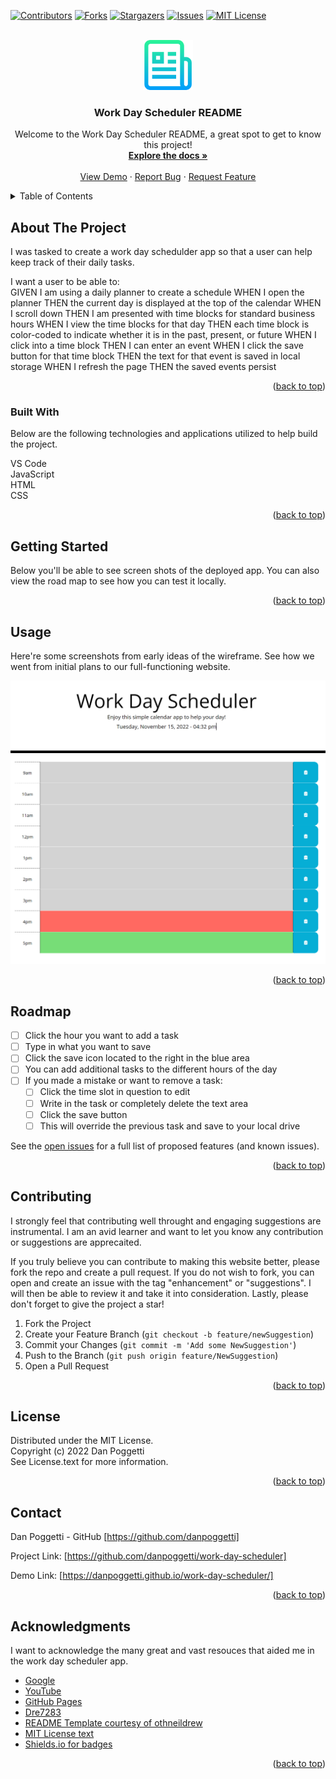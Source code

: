 <a name="readme-top"></a>

[![Contributors][contributors-shield]][contributors-url]
[![Forks][forks-shield]][forks-url]
[![Stargazers][stars-shield]][stars-url]
[![Issues][issues-shield]][issues-url]
[![MIT License][license-shield]][license-url]


<!-- PROJECT LOGO -->
<br />
<div align="center">
    <img src="./assets/images/logo.png" alt="Logo" width="80" height="80">

  <h3 align="center">Work Day Scheduler README</h3>

  <p align="center">
    Welcome to the Work Day Scheduler README, a great spot to get to know this project!
    <br />
    <a href="https://github.com/danpoggetti/work-day-scheduler"><strong>Explore the docs »</strong></a>
    <br />
    <br />
    <a href="https://danpoggetti.github.io/work-day-scheduler/">View Demo</a>
    ·
    <a href="https://github.com/danpoggetti/work-day-scheduler/issues">Report Bug</a>
    ·
    <a href="https://github.com/danpoggetti/work-day-scheduler/issues">Request Feature</a>
  </p>
</div>



<!-- TABLE OF CONTENTS -->
<details>
  <summary>Table of Contents</summary>
  <ol>
    <li>
      <a href="#about-the-project">About The Project</a>
      <ul>
        <li><a href="#built-with">Built With</a></li>
      </ul>
    </li>
    <li><a href="#getting-started">Getting Started</a></li>
    <li><a href="#usage">Usage</a></li>
    <li><a href="#roadmap">Roadmap</a></li>
    <li><a href="#contributing">Contributing</a></li>
    <li><a href="#license">License</a></li>
    <li><a href="#contact">Contact</a></li>
    <li><a href="#acknowledgments">Acknowledgments</a></li>
  </ol>
</details>



<!-- ABOUT THE PROJECT -->
## About The Project

I was tasked to create a work day schedulder app so that a user can help keep track of their daily tasks.

I want a user to be able to:
<br>
GIVEN I am using a daily planner to create a schedule
WHEN I open the planner
THEN the current day is displayed at the top of the calendar
WHEN I scroll down
THEN I am presented with time blocks for standard business hours
WHEN I view the time blocks for that day
THEN each time block is color-coded to indicate whether it is in the past, present, or future
WHEN I click into a time block
THEN I can enter an event
WHEN I click the save button for that time block
THEN the text for that event is saved in local storage
WHEN I refresh the page
THEN the saved events persist
<br>

<p align="right">(<a href="#readme-top">back to top</a>)</p>


### Built With

Below are the following technologies and applications utilized to help build the project.<br>

VS Code<br>
JavaScript<br>
HTML<br>
CSS<br>

<p align="right">(<a href="#readme-top">back to top</a>)</p>



<!-- GETTING STARTED -->
## Getting Started

Below you'll be able to see screen shots of the deployed app. You can also view the road map to see how you can test it locally.

<p align="right">(<a href="#readme-top">back to top</a>)</p>


<!-- USAGE EXAMPLES -->
## Usage

Here're some screenshots from early ideas of the wireframe. See how we went from initial plans to our full-functioning website.

![](./assets/images/work_day_app.png)


<p align="right">(<a href="#readme-top">back to top</a>)</p>



<!-- ROADMAP -->
## Roadmap

- [ ] Click the hour you want to add a task
- [ ] Type in what you want to save
- [ ] Click the save icon located to the right in the blue area
- [ ] You can add additional tasks to the different hours of the day
- [ ] If you made a mistake or want to remove a task:
    - [ ] Click the time slot in question to edit
    - [ ] Write in the task or completely delete the text area
    - [ ] Click the save button
    - [ ] This will override the previous task and save to your local drive

See the [open issues](https://github.com/danpoggetti/work-day-scheduler/issues) for a full list of proposed features (and known issues).

<p align="right">(<a href="#readme-top">back to top</a>)</p>



<!-- CONTRIBUTING -->
## Contributing

I strongly feel that contributing well throught and engaging suggestions are instrumental. I am an avid learner and want to let you know any contribution or suggestions are apprecaited.

If you truly believe you can contribute to making this website better, please fork the repo and create a pull request. If you do not wish to fork, you can open and create an issue with the tag "enhancement" or "suggestions". I will then be able to review it and take it into consideration. Lastly, please don't forget to give the project a star!

1. Fork the Project
2. Create your Feature Branch (`git checkout -b feature/newSuggestion`)
3. Commit your Changes (`git commit -m 'Add some NewSuggestion'`)
4. Push to the Branch (`git push origin feature/NewSuggestion`)
5. Open a Pull Request


<p align="right">(<a href="#readme-top">back to top</a>)</p>




<!-- LICENSE -->
## License

Distributed under the MIT License.<br>
Copyright (c) 2022 Dan Poggetti<br>
See License.text for more information.
<p align="right">(<a href="#readme-top">back to top</a>)</p>



<!-- CONTACT -->
## Contact

Dan Poggetti - GitHub [https://github.com/danpoggetti]

Project Link: [https://github.com/danpoggetti/work-day-scheduler]

Demo Link: [https://danpoggetti.github.io/work-day-scheduler/]

<p align="right">(<a href="#readme-top">back to top</a>)</p>



<!-- ACKNOWLEDGMENTS -->
## Acknowledgments

I want to acknowledge the many great and vast resouces that aided me in the work day scheduler app.

* [Google](https://www.google.com)
* [YouTube](https://www.youtube.com)
* [GitHub Pages](https://pages.github.com)
* [Dre7283](https://github.com/dre7283)
* [README Template courtesy of othneildrew](https://github.com/othneildrew/Best-README-Template)
* [MIT License text](https://mit-license.org/license.txt)
* [Shields.io for badges](https://shields.io/)


<p align="right">(<a href="#readme-top">back to top</a>)</p>



<!-- MARKDOWN LINKS & IMAGES -->
<!-- https://www.markdownguide.org/basic-syntax/#reference-style-links -->
[contributors-shield]: https://img.shields.io/github/contributors-anon/danpoggetti/work-day-scheduler?style=for-the-badge
[contributors-url]: https://github.com/danpoggetti/work-day-scheduler/graphs/contributors
[forks-shield]: https://img.shields.io/github/forks/danpoggetti/work-day-scheduler?style=for-the-badge
[forks-url]: https://github.com/danpoggetti/work-day-scheduler/network/members
[stars-shield]: https://img.shields.io/github/stars/danpoggetti/work-day-scheduler?style=for-the-badge
[stars-url]: https://github.com/danpoggetti/work-day-scheduler/stargazers
[issues-shield]: https://img.shields.io/github/issues/danpoggetti/work-day-scheduler?style=for-the-badge
[issues-url]: https://github.com/danpoggetti/work-day-scheduler/issues
[license-shield]: https://img.shields.io/github/license/danpoggetti/work-day-scheduler?style=for-the-badge
[license-url]: https://github.com/danpoggetti/work-day-scheduler/blob/main/LICENSE
[product-screenshot]: images/screenshot.png